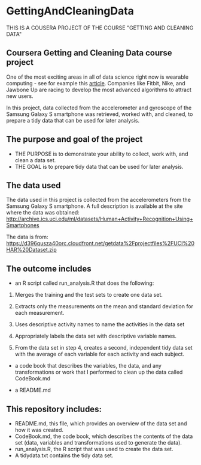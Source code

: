 # GettingAndCleaningData
THIS IS A COUSERA PROJECT OF THE COURSE "GETTING AND CLEANING DATA"

## Coursera Getting and Cleaning Data course project

One of the most exciting areas in all of data science right now is wearable computing - see for example this [article](http://www.insideactivitytracking.com/data-science-activity-tracking-and-the-battle-for-the-worlds-top-sports-brand/).
Companies like Fitbit, Nike, and Jawbone Up are racing to develop the most advanced algorithms to attract new users.

In this project, data collected from the accelerometer and gyroscope of the Samsung Galaxy S smartphone was retrieved, worked with, and cleaned, to prepare a tidy data that can be used for later analysis.

## The purpose and goal of the project

* THE PURPOSE is to demonstrate your ability to collect, work with, and clean a data set. 
* THE GOAL is to prepare tidy data that can be used for later analysis. 

## The data used

The data used in this project is collected from the accelerometers from the Samsung Galaxy S smartphone. A full description is available at the site where the data was obtained:
http://archive.ics.uci.edu/ml/datasets/Human+Activity+Recognition+Using+Smartphones

The data is from:
https://d396qusza40orc.cloudfront.net/getdata%2Fprojectfiles%2FUCI%20HAR%20Dataset.zip

## The outcome includes

* an R script called run_analysis.R that does the following:
1.	Merges the training and the test sets to create one data set.

2.	Extracts only the measurements on the mean and standard deviation for each measurement.

3.	Uses descriptive activity names to name the activities in the data set

4.	Appropriately labels the data set with descriptive variable names.

5.	From the data set in step 4, creates a second, independent tidy data set with the average of each variable for each activity and each subject.

* a code book that describes the variables, the data, and any transformations or work that I performed to clean up the data called CodeBook.md

* a README.md 

## This repository includes:

* README.md, this file, which provides an overview of the data set and how it was created.
* CodeBook.md, the code book, which describes the contents of the data set (data, variables and transformations used to generate the data).
* run_analysis.R, the R script that was used to create the data set.
* A tidydata.txt contains the tidy data set.
